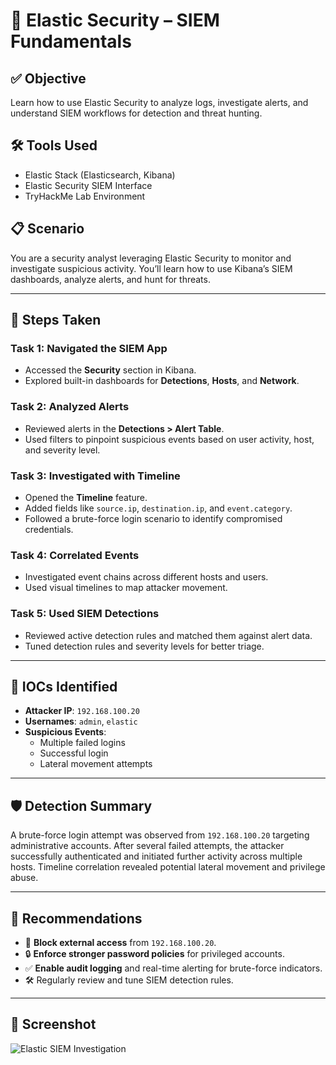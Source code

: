 # 🧠 Elastic Security – SIEM Fundamentals

## ✅ Objective
Learn how to use Elastic Security to analyze logs, investigate alerts, and understand SIEM workflows for detection and threat hunting.

## 🛠️ Tools Used
- Elastic Stack (Elasticsearch, Kibana)
- Elastic Security SIEM Interface
- TryHackMe Lab Environment

## 📋 Scenario
You are a security analyst leveraging Elastic Security to monitor and investigate suspicious activity. You’ll learn how to use Kibana’s SIEM dashboards, analyze alerts, and hunt for threats.

---

## 🔎 Steps Taken

### Task 1: Navigated the SIEM App
- Accessed the **Security** section in Kibana.
- Explored built-in dashboards for **Detections**, **Hosts**, and **Network**.

### Task 2: Analyzed Alerts
- Reviewed alerts in the **Detections > Alert Table**.
- Used filters to pinpoint suspicious events based on user activity, host, and severity level.

### Task 3: Investigated with Timeline
- Opened the **Timeline** feature.
- Added fields like `source.ip`, `destination.ip`, and `event.category`.
- Followed a brute-force login scenario to identify compromised credentials.

### Task 4: Correlated Events
- Investigated event chains across different hosts and users.
- Used visual timelines to map attacker movement.

### Task 5: Used SIEM Detections
- Reviewed active detection rules and matched them against alert data.
- Tuned detection rules and severity levels for better triage.

---

## 🧠 IOCs Identified
- **Attacker IP**: `192.168.100.20`  
- **Usernames**: `admin`, `elastic`  
- **Suspicious Events**:  
  - Multiple failed logins  
  - Successful login  
  - Lateral movement attempts

---

## 🛡️ Detection Summary
A brute-force login attempt was observed from `192.168.100.20` targeting administrative accounts. After several failed attempts, the attacker successfully authenticated and initiated further activity across multiple hosts. Timeline correlation revealed potential lateral movement and privilege abuse.

---

## 🧯 Recommendations
- 🔐 **Block external access** from `192.168.100.20`.
- 🔒 **Enforce stronger password policies** for privileged accounts.
- ✅ **Enable audit logging** and real-time alerting for brute-force indicators.
- 🛠️ Regularly review and tune SIEM detection rules.

---

## 📸 Screenshot
![Elastic SIEM Investigation](../images/elastic-siem-example.png)
